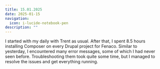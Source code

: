 ```yaml
---
title: 15.01.2025
date: 2025-01-15
navigation:
  icon: i-lucide-notebook-pen
description: ""
---
```


I started with my daily with Trent as usual. After that, I spent 8.5 hours installing Composer on every Drupal project for Fenaco. Similar to yesterday, I encountered many error messages, some of which I had never seen before. Troubleshooting them took quite some time, but I managed to resolve the issues and get everything running.


